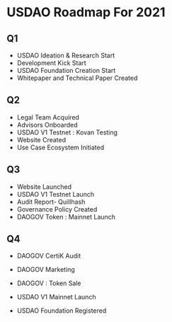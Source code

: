 # USDAO Roadmap For 2021

## Q1

* USDAO Ideation & Research Start​
* Development Kick Start​
* USDAO Foundation Creation Start​
* ​Whitepaper and Technical Paper Created​

## Q2

* Legal Team Acquired​
* Advisors Onboarded​
* USDAO V1 Testnet : Kovan Testing​
* Website Created​
* Use Case Ecosystem Initiated​

## Q3

* Website Launched​
* USDAO V1 Testnet Launch​
* Audit Report- Quillhash​
* Governance Policy Created​
* DAOGOV Token : Mainnet Launch​

## Q4

* DAOGOV CertiK Audit​
* DAOGOV Marketing​
* DAOGOV : Token Sale ​
* USDAO V1 Mainnet Launch​
* USDAO Foundation Registered 

  ​

​

​

